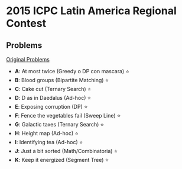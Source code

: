 # **2015 ICPC Latin America Regional Contest**

## Problems

[Original Problems](http://matcomgrader.com/media/contests/6225/latam2015.pdf)

- **A**: At most twice (Greedy o DP con mascara) ⭐
- **B**: Blood groups (Bipartite Matching) ⭐
- **C**: Cake cut (Ternary Search) ⭐
- **D**: D as in Daedalus (Ad-hoc) ⭐
- **E**: Exposing corruption (DP) ⭐
- **F**: Fence the vegetables fail (Sweep Line) ⭐
- **G**: Galactic taxes (Ternary Search) ⭐
- **H**: Height map (Ad-hoc) ⭐
- **I**: Identifying tea (Ad-hoc) ⭐
- **J**: Just a bit sorted (Math/Combinatoria) ⭐
- **K**: Keep it energized (Segment Tree) ⭐
